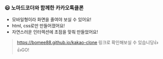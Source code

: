 ### 😃 노마드코더와 함께한 카카오톡클론
* 모바일형이라 화면을 줄여야 보실 수 있어요!
* html, css로만 만들어졌어요!
* 자연스러운 인터렉션에 초점을 맞춰 만들었어요!

> https://bomee88.github.io/kakao-clone 링크로 확인해보실 수 있습니당👍👍GO!

